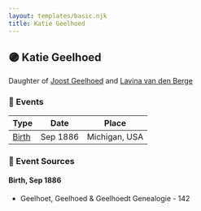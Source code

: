 ```yaml
---
layout: templates/basic.njk
title: Katie Geelhoed
---
```

## 🟣 Katie Geelhoed

Daughter of [Joost Geelhoed](/people/7/73673934) and [Lavina van den Berge](/people/7/71558365)

### 📆 Events

Type | Date | Place
------ | ------ | ------
[Birth](#event-0) | Sep 1886 | Michigan, USA

### 📰 Event Sources

#### <a id="event-0"></a> Birth, Sep 1886
* Geelhoet, Geelhoed & Geelhoedt Genealogie  - 142